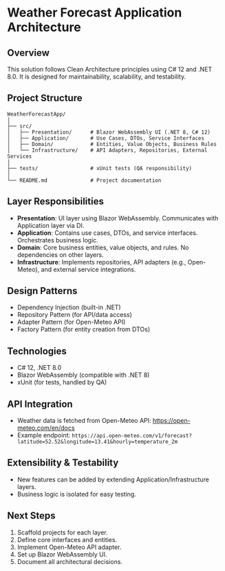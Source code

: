 # Weather Forecast Application Architecture

## Overview
This solution follows Clean Architecture principles using C# 12 and .NET 8.0. It is designed for maintainability, scalability, and testability.

## Project Structure

```
WeatherForecastApp/
│
├── src/
│   ├── Presentation/      # Blazor WebAssembly UI (.NET 8, C# 12)
│   ├── Application/       # Use Cases, DTOs, Service Interfaces
│   ├── Domain/            # Entities, Value Objects, Business Rules
│   └── Infrastructure/    # API Adapters, Repositories, External Services
│
├── tests/                 # xUnit tests (QA responsibility)
│
└── README.md              # Project documentation
```

## Layer Responsibilities
- **Presentation**: UI layer using Blazor WebAssembly. Communicates with Application layer via DI.
- **Application**: Contains use cases, DTOs, and service interfaces. Orchestrates business logic.
- **Domain**: Core business entities, value objects, and rules. No dependencies on other layers.
- **Infrastructure**: Implements repositories, API adapters (e.g., Open-Meteo), and external service integrations.

## Design Patterns
- Dependency Injection (built-in .NET)
- Repository Pattern (for API/data access)
- Adapter Pattern (for Open-Meteo API)
- Factory Pattern (for entity creation from DTOs)

## Technologies
- C# 12, .NET 8.0
- Blazor WebAssembly (compatible with .NET 8)
- xUnit (for tests, handled by QA)

## API Integration
- Weather data is fetched from Open-Meteo API: https://open-meteo.com/en/docs
- Example endpoint: `https://api.open-meteo.com/v1/forecast?latitude=52.52&longitude=13.41&hourly=temperature_2m`

## Extensibility & Testability
- New features can be added by extending Application/Infrastructure layers.
- Business logic is isolated for easy testing.

## Next Steps
1. Scaffold projects for each layer.
2. Define core interfaces and entities.
3. Implement Open-Meteo API adapter.
4. Set up Blazor WebAssembly UI.
5. Document all architectural decisions.
